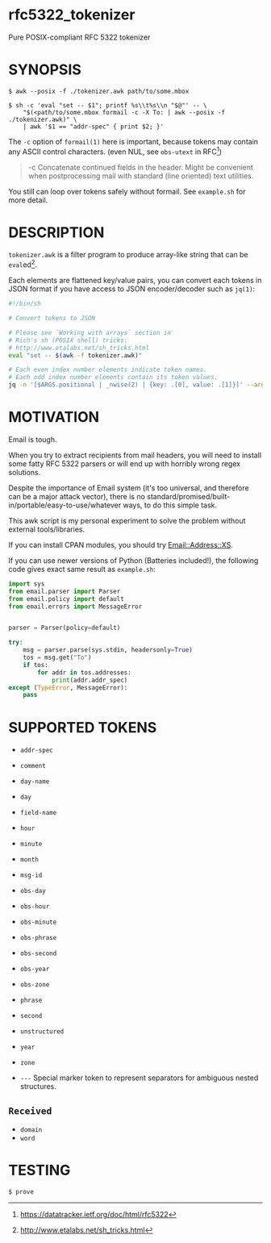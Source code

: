 # rfc5322_tokenizer
Pure POSIX-compliant RFC 5322 tokenizer

# SYNOPSIS

```
$ awk --posix -f ./tokenizer.awk path/to/some.mbox

$ sh -c 'eval "set -- $1"; printf %s\\t%s\\n "$@"' -- \
    "$(<path/to/some.mbox formail -c -X To: | awk --posix -f ./tokenizer.awk)" \
    | awk '$1 == "addr-spec" { print $2; }'
```

The `-c` option of `formail(1)` here is important, because tokens may contain any
ASCII control characters. (even NUL, see `obs-utext` in RFC[^1])

> -c   Concatenate continued fields in the header.  Might be convenient
>      when postprocessing mail with standard (line oriented) text
>      utilities.

You still can loop over tokens safely without formail. See `example.sh` for more detail.

# DESCRIPTION

`tokenizer.awk` is a filter program to produce array-like string that can be `eval`ed[^2].

Each elements are flattened key/value pairs, you can convert each tokens in JSON
format if you have access to JSON encoder/decoder such as `jq(1)`:

```sh
#!/bin/sh

# Convert tokens to JSON

# Please see `Working with arrays` section in
# Rich's sh (POSIX shell) tricks:
# http://www.etalabs.net/sh_tricks.html
eval "set -- $(awk -f tokenizer.awk)"

# Each even index number elements indicate token names.
# Each odd index number elements contain its token values.
jq -n '[$ARGS.positional | _nwise(2) | {key: .[0], value: .[1]}]' --args -- "$@"
```

# MOTIVATION

Email is tough.

When you try to extract recipients from mail headers, you will need to install
some fatty RFC 5322 parsers or will end up with horribly wrong regex solutions.

Despite the importance of Email system (it's too universal, and therefore can be a major attack vector),
there is no standard/promised/built-in/portable/easy-to-use/whatever ways, to do this simple task.

This awk script is my personal experiment to solve the problem without external tools/libraries.

If you can install CPAN modules, you should try [Email::Address::XS](https://metacpan.org/pod/Email::Address::XS).

If you can use newer versions of Python (Batteries included!), the following code gives exact same result as `example.sh`:

```python
import sys
from email.parser import Parser
from email.policy import default
from email.errors import MessageError


parser = Parser(policy=default)

try:
    msg = parser.parse(sys.stdin, headersonly=True)
    tos = msg.get("To")
    if tos:
        for addr in tos.addresses:
            print(addr.addr_spec)
except (TypeError, MessageError):
    pass
```

# SUPPORTED TOKENS

* `addr-spec`
* `comment`
* `day-name`
* `day`
* `field-name`
* `hour`
* `minute`
* `month`
* `msg-id`
* `obs-day`
* `obs-hour`
* `obs-minute`
* `obs-phrase`
* `obs-second`
* `obs-year`
* `obs-zone`
* `phrase`
* `second`
* `unstructured`
* `year`
* `zone`

* `---`
    Special marker token to represent separators for ambiguous nested structures.

## `Received`

* `domain`
* `word`

# TESTING

```
$ prove
```

[^1]: https://datatracker.ietf.org/doc/html/rfc5322
[^2]: http://www.etalabs.net/sh_tricks.html

